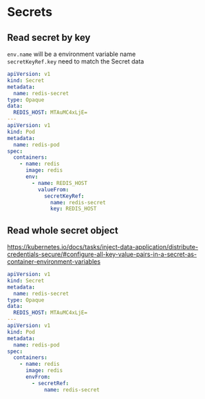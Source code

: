 # Secrets

## Read secret by key

`env.name` will be a environment variable name\
`secretKeyRef.key` need to match the Secret data

```yaml
apiVersion: v1
kind: Secret
metadata:
  name: redis-secret
type: Opaque
data:
  REDIS_HOST: MTAuMC4xLjE=
---
apiVersion: v1
kind: Pod
metadata:
  name: redis-pod
spec:
  containers:
    - name: redis
      image: redis
      env:
        - name: REDIS_HOST
          valueFrom:
            secretKeyRef:
              name: redis-secret
              key: REDIS_HOST
```

## Read whole secret object

https://kubernetes.io/docs/tasks/inject-data-application/distribute-credentials-secure/#configure-all-key-value-pairs-in-a-secret-as-container-environment-variables

```yaml
apiVersion: v1
kind: Secret
metadata:
  name: redis-secret
type: Opaque
data:
  REDIS_HOST: MTAuMC4xLjE=
---
apiVersion: v1
kind: Pod
metadata:
  name: redis-pod
spec:
  containers:
    - name: redis
      image: redis
      envFrom:
        - secretRef:
            name: redis-secret
```
